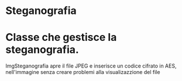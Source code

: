 # Steganografia
# Classe che gestisce la steganografia.
ImgSteganografia apre il file JPEG e inserisce un codice cifrato in AES,
nell'immagine senza creare problemi alla visualizazzione del file
